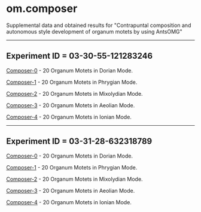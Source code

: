 # om.composer
Supplemental data and obtained results for "Contrapuntal composition and autonomous style development of organum motets by using AntsOMG"

----------
Experiment ID = 03-30-55-121283246
----------

[Composer-0](Composer-0_03-30.md) - 20 Organum Motets in Dorian Mode.

[Composer-1](Composer-1_03-30.md) - 20 Organum Motets in Phrygian Mode.

[Composer-2](Composer-2_03-30.md) - 20 Organum Motets in Mixolydian Mode.

[Composer-3](Composer-3_03-30.md) - 20 Organum Motets in Aeolian Mode.

[Composer-4](Composer-4_03-30.md) - 20 Organum Motets in Ionian Mode.

----------
Experiment ID = 03-31-28-632318789
----------

[Composer-0](Composer-0_03-31.md) - 20 Organum Motets in Dorian Mode.

[Composer-1](Composer-1_03-31.md) - 20 Organum Motets in Phrygian Mode.

[Composer-2](Composer-2_03-31.md) - 20 Organum Motets in Mixolydian Mode.

[Composer-3](Composer-3_03-31.md) - 20 Organum Motets in Aeolian Mode.

[Composer-4](Composer-4_03-31.md) - 20 Organum Motets in Ionian Mode.

